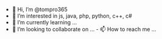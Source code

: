 - 👋 Hi, I’m @tompro365
- 👀 I’m interested in  js, java, php, python, c++, c#
- 🌱 I’m currently learning ...
- 💞️ I’m looking to collaborate on ...
\- 📫 How to reach me ...

<!---
tompro365/tompro365 is a ✨ special ✨ repository because its `README.md` (this file) appears on your GitHub profile.
You can click the Preview link to take a look at your changes.
--->
